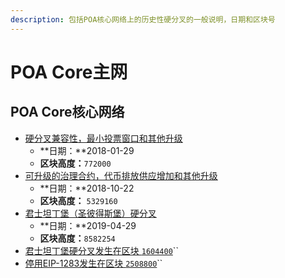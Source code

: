```yaml
---
description: 包括POA核心网络上的历史性硬分叉的一般说明，日期和区块号
---
```


# POA Core主网

## POA Core核心网络

* [硬分叉兼容性，最小投票窗口和其他升级](https://github.com/poanetwork/wiki/wiki/HFs-Core-2018-01-29)
  * **日期：**2018-01-29
  * **区块高度：**`772000`  
* [可升级的治理合约，代币排放供应增加和其他升级](https://github.com/poanetwork/wiki/wiki/HFs-Core-2018-10-22)
  * **日期：**2018-10-22
  * **区块高度：** `5329160`  
* [君士坦丁堡（圣彼得斯堡）硬分叉](https://github.com/poanetwork/wiki/wiki/HFs-Core-2019-04-29)
  * **日期：**2019-04-29
  * **区块高度：**`8582254` 
* [君士坦丁堡硬分叉发生在区块 `1604400`](https://github.com/poanetwork/wiki/wiki/HFs-xDai-2019-01-11)\`\`
* [停用EIP-1283发生在区块 `2508800`](https://github.com/poanetwork/wiki/wiki/HFs-xDai-2019-03-06)\`\`

